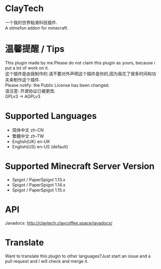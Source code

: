 # ClayTech
一个我的世界粘液科技插件.  
A slimefun addon for minecraft.

# 温馨提醒 / Tips
This plugin made by me.Please do not claim this plugin as yours, because i put a lot of work on it.  
这个插件是由我制作的.请不要对外声明这个插件是你的,因为我花了很多时间和功夫来制作这个插件.  
Please notify: the Public License has been changed.  
请注意: 开源协议已被更改.  
GPLv3 → AGPLv3  

# Supported Languages
* 简体中文 zh-CN
* 繁體中文 zh-TW
* English(UK) en-UK
* English(US) en-US (default)

# Supported Minecraft Server Version
* Spigot / PaperSpigot 1.13.x
* Spigot / PaperSpigot 1.14.x
* Spigot / PaperSpigot 1.15.x

# API
Javadocs: http://claytech.claycoffee.space/javadocs/

# Translate
Want to translate this plugin to other languages?Just start an issue and a pull request and I will check and merge it.